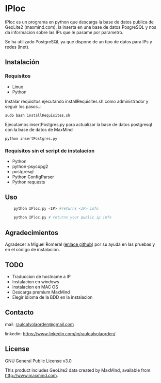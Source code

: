 # IPloc 

IPloc es un programa en python que descarga la base de datos publica de GeoLite2 (maxmind.com), la inserta en una base de datos PosgreSQL y nos da informacion sobre las IPs que le pasame por parametro. 

Se ha utilizado PostgreSQL ya que dispone de un tipo de datos para IPs y redes (inet).

## Instalación
### Requisitos
* Linux
* Python

Instalar requisitos ejecutando installRequisites.sh como administrador y seguir los pasos..:

`sudo bash installRequisites.sh`

Ejecutamos insertPostgres.py para actualizar la base de datos postgresql con la base de datos de MaxMind

`python insertPostgres.py`

### Requisitos sin el script de instalacion
* Python
* python-psycopg2
* postgresql
* Python ConfigParser
* Python requests


## Uso
```python
    python IPloc.py <IP> #returns <IP> info
    
    python IPloc.py # returns your public ip info
```


## Agradecimientos
Agradecer a Miguel Romeral ([enlace github](https://github.com/miguelromeral)) por su ayuda en las pruebas y en el código de instalación. 

## TODO
* Traduccion de hostname a IP
* Instalacion en windows
* Instalacion en MAC OS
* Descarga premium MaxMind
* Elegir idioma de la BDD en la instalacion

## Contacto

mail: raulcalvolaorden@gmail.com

linkedin: https://www.linkedin.com/in/raulcalvolaorden/

## License

GNU General Public License v3.0


This product includes GeoLite2 data created by MaxMind, available from
<a href="http://www.maxmind.com">http://www.maxmind.com</a>.

